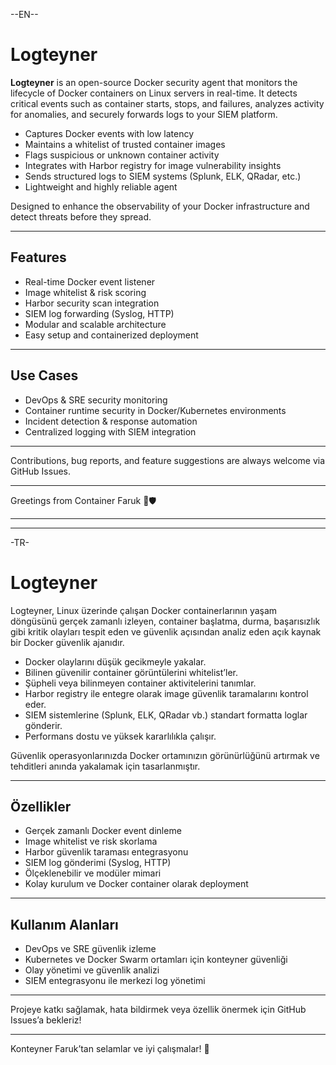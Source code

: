 --EN--
# Logteyner

**Logteyner** is an open-source Docker security agent that monitors the lifecycle of Docker containers on Linux servers in real-time. It detects critical events such as container starts, stops, and failures, analyzes activity for anomalies, and securely forwards logs to your SIEM platform.

- Captures Docker events with low latency  
- Maintains a whitelist of trusted container images  
- Flags suspicious or unknown container activity  
- Integrates with Harbor registry for image vulnerability insights  
- Sends structured logs to SIEM systems (Splunk, ELK, QRadar, etc.)  
- Lightweight and highly reliable agent  

Designed to enhance the observability of your Docker infrastructure and detect threats before they spread.

---

## Features

- Real-time Docker event listener  
- Image whitelist & risk scoring  
- Harbor security scan integration  
- SIEM log forwarding (Syslog, HTTP)  
- Modular and scalable architecture  
- Easy setup and containerized deployment  

---

## Use Cases

- DevOps & SRE security monitoring  
- Container runtime security in Docker/Kubernetes environments  
- Incident detection & response automation  
- Centralized logging with SIEM integration  

---

Contributions, bug reports, and feature suggestions are always welcome via GitHub Issues.

---

Greetings from Container Faruk 🚢🛡️



---
---
-TR-
# Logteyner

Logteyner, Linux üzerinde çalışan Docker containerlarının yaşam döngüsünü gerçek zamanlı izleyen, container başlatma, durma, başarısızlık gibi kritik olayları tespit eden ve güvenlik açısından analiz eden açık kaynak bir Docker güvenlik ajanıdır.

- Docker olaylarını düşük gecikmeyle yakalar.
- Bilinen güvenilir container görüntülerini whitelist’ler.
- Şüpheli veya bilinmeyen container aktivitelerini tanımlar.
- Harbor registry ile entegre olarak image güvenlik taramalarını kontrol eder.
- SIEM sistemlerine (Splunk, ELK, QRadar vb.) standart formatta loglar gönderir.
- Performans dostu ve yüksek kararlılıkla çalışır.

Güvenlik operasyonlarınızda Docker ortamınızın görünürlüğünü artırmak ve tehditleri anında yakalamak için tasarlanmıştır.

---

## Özellikler

- Gerçek zamanlı Docker event dinleme
- Image whitelist ve risk skorlama
- Harbor güvenlik taraması entegrasyonu
- SIEM log gönderimi (Syslog, HTTP)
- Ölçeklenebilir ve modüler mimari
- Kolay kurulum ve Docker container olarak deployment

---

## Kullanım Alanları

- DevOps ve SRE güvenlik izleme
- Kubernetes ve Docker Swarm ortamları için konteyner güvenliği
- Olay yönetimi ve güvenlik analizi
- SIEM entegrasyonu ile merkezi log yönetimi

---

Projeye katkı sağlamak, hata bildirmek veya özellik önermek için GitHub Issues’a bekleriz!

---

Konteyner Faruk’tan selamlar ve iyi çalışmalar! 🚀
